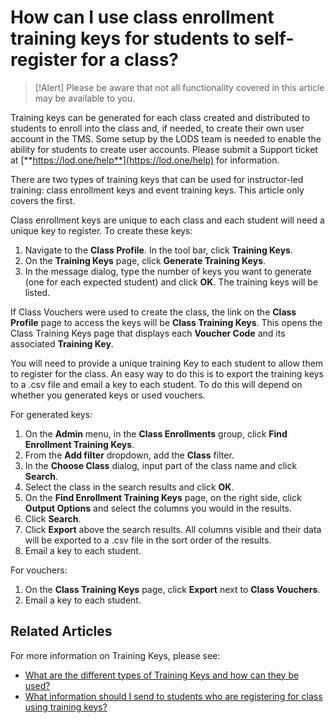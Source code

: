 # How can I use class enrollment training keys for students to self-register for a class?

> [!Alert] Please be aware that not all functionality covered in this article may be available to you.

Training keys can be generated for each class created and distributed to students to enroll into the class and, if needed, to create their own user account in the TMS. Some setup by the LODS team is needed to enable the ability for students to create user accounts. Please submit a Support ticket at [**https://lod.one/help**](https://lod.one/help) for information.

There are two types of training keys that can be used for instructor-led training: class enrollment keys and event training keys. This article only covers the first.

Class enrollment keys are unique to each class and each student will need a unique key to register. To create these keys:
1. Navigate to the **Class Profile**.
In the tool bar, click **Training Keys**.
1. On the **Training Keys** page, click **Generate Training Keys**.
1. In the message dialog, type the number of keys you want to generate (one for each expected student) and click **OK**. The training keys will be listed. 

If Class Vouchers were used to create the class, the link on the **Class Profile** page to access the keys will be **Class Training Keys**. This opens the Class Training Keys page that displays each **Voucher Code** and its associated **Training Key**.

You will need to provide a unique training Key to each student to allow them to register for the class. An easy way to do this is to export the training keys to a .csv file and email a key to each student. To do this will depend on whether you generated keys or used vouchers. 

For generated keys:
1. On the **Admin** menu, in the **Class Enrollments** group, click **Find Enrollment Training Keys**.
1. From the **Add filter** dropdown, add the **Class** filter.
1. In the **Choose Class** dialog, input part of the class name and click **Search**.
1. Select the class in the search results and click **OK**.
1. On the **Find Enrollment Training Keys** page, on the right side, click **Output Options** and select the columns you would in the results.
1. Click **Search**.
1. Click **Export** above the search results. All columns visible and their data will be exported to a .csv file in the sort order of the results.
1. Email a key to each student.

For vouchers:
1. On the **Class Training Keys** page, click **Export** next to **Class Vouchers**.
1. Email a key to each student.

## Related Articles

For more information on Training Keys, please see:
- [What are the different types of Training Keys and how can they be used?](/tms/tms-administrators/tms-fundamentals/training-key-types.md)
- [What information should I send to students who are registering for class using training keys?](information-to-send-to-students-who-are-registering-using-training-keys.md)
